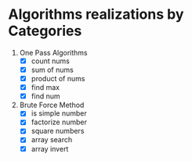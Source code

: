 # Algorithms realizations by Categories

1. One Pass Algorithms
   - [x] count nums
   - [x] sum of nums 
   - [x] product of nums
   - [x] find max
   - [x] find num

2. Brute Force Method
   - [x] is simple number
   - [x] factorize number
   - [x] square numbers
   - [x] array search
   - [x] array invert